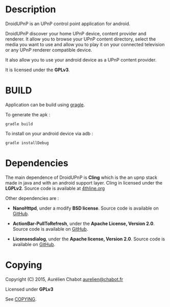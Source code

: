 
Description
===========

DroidUPnP is an UPnP control point application for android.

DroidUPnP discover your home UPnP device, content provider and renderer.
It allow you to browse your UPnP content directory, select the media you want
to use and allow you to play it on your connected television or any UPnP renderer
compatible device.

It also allow you to use your android device as a UPnP content provider.

It is licensed under the **GPLv3**.

BUILD
=====

Application can be build using [gragle](http://www.gradle.org).

To generate the apk :

	gradle build

To install on your android device via adb :

	gradle installDebug

Dependencies
============

The main dependence of DroidUPnP is **Cling** which is the an
upnp stack made in java and with an android support layer.
Cling in licensed under the **LGPLv2**.
Source code is available at [4thline.org](http://4thline.org/projects/cling/)

Other dependencies are :

 * **NanoHttpd**, under a modify **BSD license**.
   Source code is available on [GitHub](https://github.com/NanoHttpd/nanohttpd).

 * **ActionBar-PullToRefresh**, under the **Apache License, Version 2.0**.
   Source code is available on [GitHub](https://github.com/chrisbanes/ActionBar-PullToRefresh).

 * **Licensesdialog**, under the **Apache license, Version 2.0**.
   Source code is available on [GitHub](https://github.com/PSDev/LicensesDialog).

Copying
=======

Copyright (C) 2015, Aurélien Chabot <aurelien@chabot.fr>

Licensed under **GPLv3**

See [COPYING](https://github.com/trishika/DroidUPnP/blob/master/COPYING).
